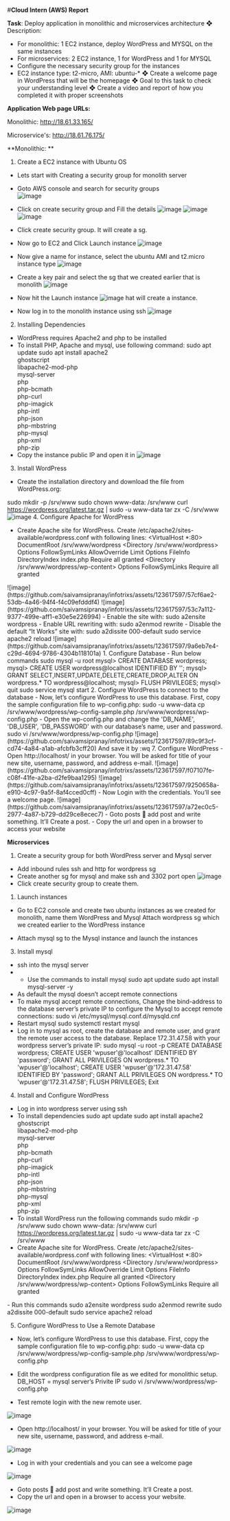 #**Cloud Intern (AWS) Report**

**Task**: Deploy application in monolithic and microservices architecture
❖ Description:
- For monolithic: 1 EC2 instance, deploy WordPress and MYSQL on the same instances
- For microservices: 2 EC2 instance, 1 for WordPress and 1 for MYSQL
- Configure the necessary security group for the instances
- EC2 instance type: t2-micro, AMI: ubuntu-*
❖ Create a welcome page in WordPress that will be the homepage
❖ Goal to this task to check your understanding level
❖ Create a video and report of how you completed it with proper screenshots

**Application Web page URLs:**

Monolithic: http://18.61.33.165/

Microservice's: http://18.61.76.175/

**Monolithic: **
1.	Create a EC2 instance with Ubuntu OS
-	Lets start with Creating a security group for monolith server
-	Goto AWS console and search for security groups  
![image](https://github.com/saivamsipranay/infotrixs/assets/123617597/76575462-8d6e-44ef-b5ff-346b4398a7ef)
-	Click on create security group and Fill the details
![image](https://github.com/saivamsipranay/infotrixs/assets/123617597/a064c1bf-acb2-4367-a1ab-f9f3edf7568f)
![image](https://github.com/saivamsipranay/infotrixs/assets/123617597/66c03304-b785-440f-825c-b2264fc62641)
![image](https://github.com/saivamsipranay/infotrixs/assets/123617597/b1c40763-b0d5-45ac-8958-b065da6a5139)
-	Click create security group. It will create a sg.

-	Now go to EC2 and Click Launch instance 
![image](https://github.com/saivamsipranay/infotrixs/assets/123617597/2a8859a0-f60e-4e39-bf54-af31ba417d8e)
-	Now give a name for instance, select the ubuntu AMI and t2.micro instance type
![image](https://github.com/saivamsipranay/infotrixs/assets/123617597/314c0c20-3d9b-447f-aa7b-76ce636caf0e)
-	Create a key pair and select the sg that we created earlier that is monolith
![image](https://github.com/saivamsipranay/infotrixs/assets/123617597/421c3282-dc93-4020-a026-e63749fb771d)
-	Now hit the Launch instance
  ![image](https://github.com/saivamsipranay/infotrixs/assets/123617597/cdba232f-0841-4dc1-95a3-333b41919b9c)
hat will create a instance.

-	Now log in to the monolith instance using ssh
![image](https://github.com/saivamsipranay/infotrixs/assets/123617597/fda6c3bb-a1f1-4fcd-87dc-9399b7912425)
2.	Installing Dependencies 
-	WordPress requires Apache2 and php to be installed
-	To install PHP, Apache and mysql, use following command:
       sudo apt update
         sudo apt install apache2 \
                 ghostscript \
                 libapache2-mod-php \
                 mysql-server \
                 php \
                 php-bcmath \
                 php-curl \
                 php-imagick \
                 php-intl \
                 php-json \
                 php-mbstring \
                 php-mysql \
                 php-xml \
                 php-zip
-	Copy the instance public IP and open it in 
![image](https://github.com/saivamsipranay/infotrixs/assets/123617597/5c56e9b4-af76-4c13-9414-d0d7b8389a5d)
3.	Install WordPress
-	Create the installation directory and download the file from WordPress.org:

sudo mkdir -p /srv/www
sudo chown www-data: /srv/www
curl https://wordpress.org/latest.tar.gz | sudo -u www-data tar zx -C /srv/www
![image](https://github.com/saivamsipranay/infotrixs/assets/123617597/b867d5e3-0c27-4c13-bc3e-3f52d489ba2b)
4.	Configure Apache for WordPress
- Create Apache site for WordPress. Create /etc/apache2/sites-available/wordpress.conf with    following lines:
<VirtualHost *:80>
    DocumentRoot /srv/www/wordpress
    <Directory /srv/www/wordpress>
        Options FollowSymLinks
        AllowOverride Limit Options FileInfo
        DirectoryIndex index.php
        Require all granted
    </Directory>
    <Directory /srv/www/wordpress/wp-content>
        Options FollowSymLinks
        Require all granted
    </Directory>
</VirtualHost>
![image](https://github.com/saivamsipranay/infotrixs/assets/123617597/57cf6ae2-53db-4a46-94f4-f4c09efdddf4)
![image](https://github.com/saivamsipranay/infotrixs/assets/123617597/53c7a112-9377-499e-aff1-e30e5e226994)
-	Enable the site with:
sudo a2ensite wordpress
-	Enable URL rewriting with:
sudo a2enmod rewrite
-	Disable the default “It Works” site with:
sudo a2dissite 000-default
sudo service apache2 reload
![image](https://github.com/saivamsipranay/infotrixs/assets/123617597/9a6eb7e4-c29d-4694-9786-4304b118101a)
1.	Configure Database
-	Run below commands
sudo mysql -u root
mysql> CREATE DATABASE wordpress;
mysql> CREATE USER wordpress@localhost IDENTIFIED BY '<your-password>';
mysql> GRANT SELECT,INSERT,UPDATE,DELETE,CREATE,DROP,ALTER ON wordpress.* TO wordpress@localhost;
mysql> FLUSH PRIVILEGES; 
mysql> quit
sudo service mysql start
2.	Configure WordPress to connect to the database 
-	Now, let’s configure WordPress to use this database. First, copy the sample configuration file to wp-config.php:
sudo -u www-data cp /srv/www/wordpress/wp-config-sample.php /srv/www/wordpress/wp-config.php
-	Open the wp-config.php and change the 'DB_NAME', 'DB_USER', 'DB_PASSWORD' with our database’s name, user and password.
sudo vi /srv/www/wordpress/wp-config.php 
![image](https://github.com/saivamsipranay/infotrixs/assets/123617597/89c9f3cf-cd74-4a84-a1ab-afcbfb3cff20)
And save it by :wq
7.	Configure WordPress
-	Open http://localhost/ in your browser. You will be asked for title of your new site, username, password, and address e-mail. 
![image](https://github.com/saivamsipranay/infotrixs/assets/123617597/f07107fe-c08f-41fe-a2ba-d2fe9baa1295)
![image](https://github.com/saivamsipranay/infotrixs/assets/123617597/9250658a-e910-4c97-9a5f-8af4cced0cff)
-	Now Login with the credentials. You’ll see a welcome page.
![image](https://github.com/saivamsipranay/infotrixs/assets/123617597/a72ec0c5-2977-4a87-b729-dd29ce8ecec7)
-	Goto posts  add post and write something. It’ll Create a post.
-	Copy the url and open in a browser to access your website




**Microservices**
1.	Create a security group for both WordPress server and Mysql server
-	Add inbound rules ssh and http for wordpress sg
  -	Create another sg for mysql and make ssh and 3302 port open
![image](https://github.com/saivamsipranay/infotrixs/assets/123617597/376e596d-a297-4663-aa91-685aebc978d6)
-	Click create security group to create them.
1.	Launch instances
-	Go to EC2 console and create two ubuntu instances as we created for monolith, name them WordPress and Mysql 
Attach wordpress sg which we created earlier to the WordPress instance

-	Attach mysql sg to the Mysql instance and launch the instances
3.	Install mysql

-	ssh into the mysql server
-	-	Use the commands to install mysql
sudo apt update 
sudo apt install mysql-server -y
-	As default the mysql doesn’t accept remote connections
-	To make mysql accept remote connections, Change the bind-address to the database server’s private IP to configure the Mysql to accept remote connections:
sudo vi /etc/mysql/mysql.conf.d/mysqld.cnf 
-	Restart mysql
sudo systemctl restart mysql
-	Log in to mysql as root, create the database and remote user, and grant the remote user access to the database. Replace 172.31.47.58 with your wordpress server’s private IP:
sudo mysql -u root -p
CREATE DATABASE wordpress;
CREATE USER 'wpuser'@'localhost' IDENTIFIED BY 'password';
GRANT ALL PRIVILEGES ON wordpress.* TO 'wpuser'@'localhost';
CREATE USER 'wpuser'@'172.31.47.58' IDENTIFIED BY 'password';
GRANT ALL PRIVILEGES ON wordpress.* TO 'wpuser'@'172.31.47.58';
FLUSH PRIVILEGES;
Exit
4.	Install and Configure WordPress

-	Log in into wordpress server using ssh
-	To install dependencies
sudo apt update
sudo apt install apache2 \
                 ghostscript \
                 libapache2-mod-php \
                 mysql-server \
                 php \
                 php-bcmath \
                 php-curl \
                 php-imagick \
                 php-intl \
                 php-json \
                 php-mbstring \
                 php-mysql \
                 php-xml \
                 php-zip
-	To install WordPress run the following commands
sudo mkdir -p /srv/www
sudo chown www-data: /srv/www
curl https://wordpress.org/latest.tar.gz | sudo -u www-data tar zx -C /srv/www
-	Create Apache site for WordPress. Create /etc/apache2/sites-available/wordpress.conf with following lines:
<VirtualHost *:80>
    DocumentRoot /srv/www/wordpress
    <Directory /srv/www/wordpress>
        Options FollowSymLinks
        AllowOverride Limit Options FileInfo
        DirectoryIndex index.php
        Require all granted
    </Directory>
    <Directory /srv/www/wordpress/wp-content>
        Options FollowSymLinks
        Require all granted
    </Directory>
</VirtualHost>
-	Run this commands
sudo a2ensite wordpress
sudo a2enmod rewrite 
sudo a2dissite 000-default
sudo service apache2 reload

5.	Configure WordPress to Use a Remote Database

-	Now, let’s configure WordPress to use this database. First, copy the sample configuration file to wp-config.php:
sudo -u www-data cp /srv/www/wordpress/wp-config-sample.php /srv/www/wordpress/wp-config.php
-	Edit the wordpress configuration file as we edited for monolithic setup. DB_HOST = mysql server’s Privite IP
sudo vi /srv/www/wordpress/wp-config.php

- Test remote login with the new remote user.

![image](https://github.com/saivamsipranay/infotrixs/assets/123617597/828ceb4c-7468-4251-9b3b-963f0eaa8b0c)
-	Open http://localhost/ in your browser. You will be asked for title of your new site, username, password, and address e-mail.

  ![image](https://github.com/saivamsipranay/infotrixs/assets/123617597/2e1c69fe-9e15-4017-a4ee-db71c6e86276)
-	Log in with your credentials and you can see a welcome page

![image](https://github.com/saivamsipranay/infotrixs/assets/123617597/39f2bcc0-10f2-4b40-91d3-862ab48502c4)
-	Goto posts  add post and write something. It’ll Create a post.
-	Copy the url and open in a browser to access your website.

![image](https://github.com/saivamsipranay/infotrixs/assets/123617597/b6e5b9b5-d193-49f5-98d8-e6d4d4ec2a42)

